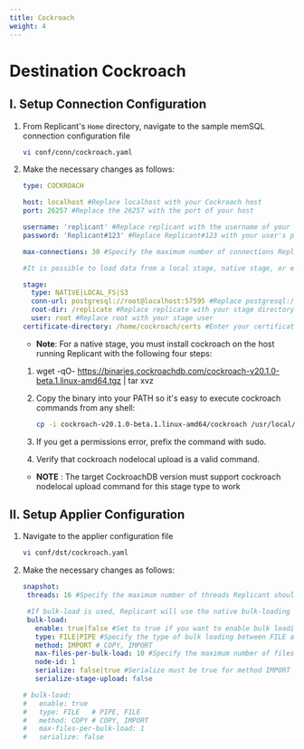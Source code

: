 ```yaml
---
title: Cockroach
weight: 4
---
```

# Destination Cockroach

## I. Setup Connection Configuration

1. From Replicant's ```Home``` directory, navigate to the sample memSQL connection configuration file
    ```BASH
    vi conf/conn/cockroach.yaml
    ```
2. Make the necessary changes as follows:
    ```YAML
    type: COCKROACH

    host: localhost #Replace localhost with your Cockroach host
    port: 26257 #Replace the 26257 with the port of your host

    username: 'replicant' #Replace replicant with the username of your user that connects to your Cockroach server
    password: 'Replicant#123' #Replace Replicant#123 with your user's password

    max-connections: 30 #Specify the maximum number of connections Replicant can open in Cockroach

    #It is possible to load data from a local stage, native stage, or external stage like s3 into Cockroach. To do so, specify the details Replicant needs to connect to the stage as follows:

    stage:
      type: NATIVE|LOCAL_FS|S3
      conn-url: postgresql://root@localhost:57595 #Replace postgresql://root@localhost:57595 with your stage URL
      root-dir: /replicate #Replace replicate with your stage directory's path
      user: root #Replace root with your stage user
    certificate-directory: /home/cockroach/certs #Enter your certificate directory path
    ```
    * **Note**: For a native stage, you must install cockroach on the host running Replicant with the following four steps:

    1. wget -qO- https://binaries.cockroachdb.com/cockroach-v20.1.0-beta.1.linux-amd64.tgz | tar xvz

    2. Copy the binary into your PATH so it's easy to execute cockroach commands from any shell:
        ```BASH
        cp -i cockroach-v20.1.0-beta.1.linux-amd64/cockroach /usr/local/bin/
        ```
    3. If you get a permissions error, prefix the command with sudo.

    4. Verify that cockroach nodelocal upload is a valid command.

    * **NOTE** : The target CockroachDB version must support cockroach nodelocal upload command for this stage type to work



## II. Setup Applier Configuration

1. Navigate to the applier configuration file
    ```BASH
    vi conf/dst/cockroach.yaml
    ```
2. Make the necessary changes as follows:
    ```YAML
    snapshot:
     threads: 16 #Specify the maximum number of threads Replicant should use for writing to the target

     #If bulk-load is used, Replicant will use the native bulk-loading capabilities of the target database
     bulk-load:
       enable: true|false #Set to true if you want to enable bulk loading
       type: FILE|PIPE #Specify the type of bulk loading between FILE and PIPE
       method: IMPORT # COPY, IMPORT
       max-files-per-bulk-load: 10 #Specify the maximum number of files that can be replicated per bulk-load
       node-id: 1
       serialize: false|true #Serialize must be true for method IMPORT
       serialize-stage-upload: false

    # bulk-load:
    #   enable: true
    #   type: FILE   # PIPE, FILE
    #   method: COPY # COPY, IMPORT
    #   max-files-per-bulk-load: 1
    #   serialize: false


    ```
